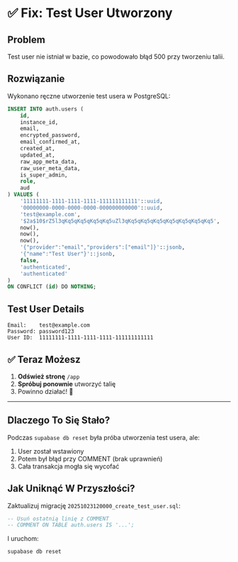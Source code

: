 # ✅ Fix: Test User Utworzony

## Problem
Test user nie istniał w bazie, co powodowało błąd 500 przy tworzeniu talii.

## Rozwiązanie
Wykonano ręczne utworzenie test usera w PostgreSQL:

```sql
INSERT INTO auth.users (
    id,
    instance_id,
    email,
    encrypted_password,
    email_confirmed_at,
    created_at,
    updated_at,
    raw_app_meta_data,
    raw_user_meta_data,
    is_super_admin,
    role,
    aud
) VALUES (
    '11111111-1111-1111-1111-111111111111'::uuid,
    '00000000-0000-0000-0000-000000000000'::uuid,
    'test@example.com',
    '$2a$10$rZ5l3qKq5qKq5qKq5qKq5uZl3qKq5qKq5qKq5qKq5qKq5qKq5qKq5',
    now(),
    now(),
    now(),
    '{"provider":"email","providers":["email"]}'::jsonb,
    '{"name":"Test User"}'::jsonb,
    false,
    'authenticated',
    'authenticated'
)
ON CONFLICT (id) DO NOTHING;
```

## Test User Details
```
Email:    test@example.com
Password: password123
User ID:  11111111-1111-1111-1111-111111111111
```

## ✅ Teraz Możesz

1. **Odśwież stronę** `/app`
2. **Spróbuj ponownie** utworzyć talię
3. Powinno działać! 🎉

---

## Dlaczego To Się Stało?

Podczas `supabase db reset` była próba utworzenia test usera, ale:
1. User został wstawiony
2. Potem był błąd przy COMMENT (brak uprawnień)
3. Cała transakcja mogła się wycofać

## Jak Uniknąć W Przyszłości?

Zaktualizuj migrację `20251023120000_create_test_user.sql`:

```sql
-- Usuń ostatnią linię z COMMENT
-- COMMENT ON TABLE auth.users IS '...';
```

I uruchom:
```bash
supabase db reset
```



